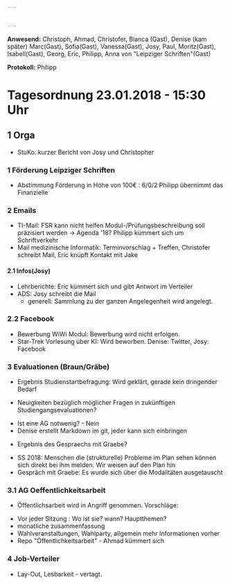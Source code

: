 ```yaml
---


---
```


**Anwesend:** Christoph, Ahmad, Christofer, Bianca (Gast), Denise (kam später)
Marc(Gast), Sofia(Gast), Vanessa(Gast), Josy, Paul, 
Moritz(Gast), Isabell(Gast), Georg, Eric, Philipp, 
Anna von "Leipziger Schriften"(Gast)

**Protokoll:** Philipp

# Tagesordnung 23.01.2018 - 15:30 Uhr

## 1 Orga
* StuKo: kurzer Bericht von Josy und Christopher

### 1 Förderung Leipziger Schriften  
* Abstimmung Förderung in Höhe von 100€ : 6/0/2
  Philipp übernimmt das Finanzielle

### 2 Emails
* TI-Mail: FSR kann nicht helfen
	Modul-/Prüfungsbeschreibung soll präzisiert werden -> Agenda '18?
	Philipp kümmert sich um Schriftverkehr
* Mail medizinische Informatik: Terminvorschlag + Treffen, Christofer schreibt Mail,
	Eric knüpft Kontakt mit Jake

#### 2.1 Infos(Josy)
* Lehrberichte: Eric kümmert sich und gibt Antwort im Verteiler
* ADS: Josy schreibt die Mail
  - generell: Sammlung zu der ganzen Angelegenheit wird angelegt.


### 2.2 Facebook
* Bewerbung WiWi Modul: Bewerbung wird nicht erfolgen.
* Star-Trek Vorlesung über KI: Wird beworben. Denise: Twitter, Josy: Facebook

### 3 Evaluationen (Braun/Gräbe)

* Ergebnis Studienstartbefragung: Wird geklärt, gerade kein dringender Bedarf

* Neuigkeiten bezüglich möglicher Fragen in zukünftigen Studiengangsevaluationen?   
 - Ist eine AG notwenig? - Nein
 - Denise erstellt Markdown im git, jeder kann sich einbringen

* Ergebnis des Gespraechs mit Graebe?
 - SS 2018: Menschen die (strukturelle) Probleme im Plan sehen können sich direkt bei ihm melden. Wir weisen auf den Plan hin
 - Gespräch mit Graebe: Es wurde sich über die Modalitäten ausgetauscht


### 3.1 AG Oeffentlichkeitsarbeit
* Öffentlichsarbeit wird in Angriff genommen.
Vorschläge: 
 - Vor jeder Sitzung : Wo ist sie? wann? Hauptthemen?
 - monatliche zusammenfassung
 - Wahlveranstaltungen, Wahlparty, allgemein mehr Informationen vorher 
 - Repo "Öffentlichkeitsarbeit" - Ahmad kümmert sich  

### 4 Job-Verteiler
* Lay-Out, Lesbarkeit - vertagt.
